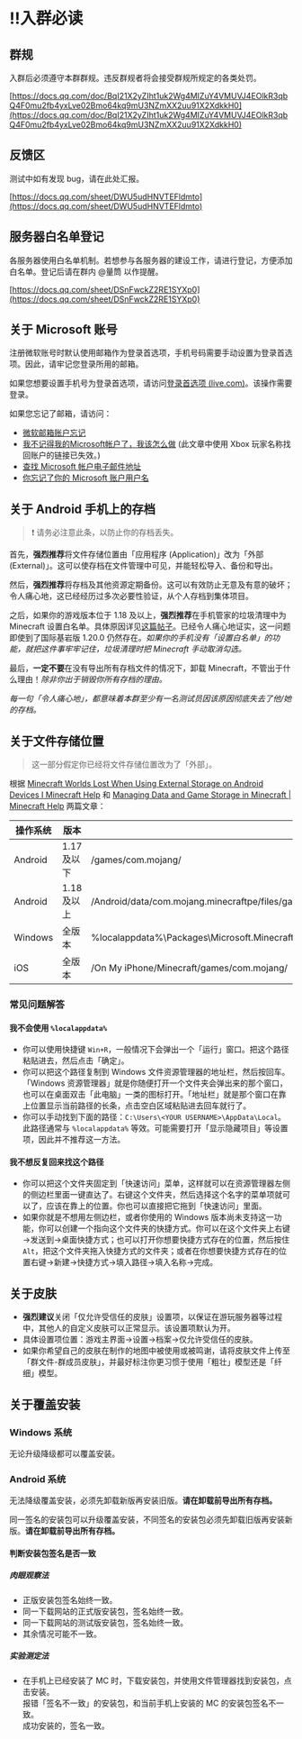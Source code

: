 # ‼️入群必读

## 群规

入群后必须遵守本群群规。违反群规者将会接受群规所规定的各类处罚。

[https://docs.qq.com/doc/BqI21X2yZIht1uk2Wg4MIZuY4VMUVJ4EOlkR3qbQ4F0mu2fb4yxLve02Bmo64kq9mU3NZmXX2uu91X2XdkkH0](https://docs.qq.com/doc/BqI21X2yZIht1uk2Wg4MIZuY4VMUVJ4EOlkR3qbQ4F0mu2fb4yxLve02Bmo64kq9mU3NZmXX2uu91X2XdkkH0)

## 反馈区

测试中如有发现 bug，请在此处汇报。

[https://docs.qq.com/sheet/DWU5udHNVTEFldmto](https://docs.qq.com/sheet/DWU5udHNVTEFldmto)

## 服务器白名单登记

各服务器使用白名单机制。若想参与各服务器的建设工作，请进行登记，方便添加白名单。登记后请在群内 @量筒 以作提醒。

[https://docs.qq.com/sheet/DSnFwckZ2RE1SYXp0](https://docs.qq.com/sheet/DSnFwckZ2RE1SYXp0)

## 关于 Microsoft 账号

注册微软账号时默认使用邮箱作为登录首选项，手机号码需要手动设置为登录首选项。因此，请牢记您登录所用的邮箱。

如果您想要设置手机号为登录首选项，请访问[登录首选项 (live.com)](https://account.live.com/SignInPreferences?amru=names%2FManage)。该操作需要登录。

如果您忘记了邮箱，请访问：

- [微软邮箱账户忘记](https://answers.microsoft.com/zh-hans/outlook_com/forum/all/%E5%BE%AE%E8%BD%AF%E9%82%AE%E7%AE%B1%E8%B4%A6/aa7ba219-e9ac-458d-bcbf-9883b80b1c84)
- [我不记得我的Microsoft帐户了，我该怎么做](http://answers.microsoft.com/zh-hans/outlook_com/forum/oaccount-omyinfo/%E6%88%91%E4%B8%8D%E8%AE%B0%E5%BE%97%E6%88%91/f09cac26-826a-44ac-a441-b77d3660ec17) (此文章中使用 Xbox 玩家名称找回账户的链接已失效。)
- [查找 Microsoft 帐户电子邮件地址](https://support.xbox.com/zh-CN/help/account-profile/manage-account/forgot-microsoft-account-solution)
- [你忘记了你的 Microsoft 账户用户名](https://support.microsoft.com/zh-cn/account-billing/%E4%BD%A0%E5%BF%98%E8%AE%B0%E4%BA%86%E4%BD%A0%E7%9A%84-microsoft-%E8%B4%A6%E6%88%B7%E7%94%A8%E6%88%B7%E5%90%8D-b2049472-3b8f-27d3-61c6-67a668453f4c)

## 关于 Android 手机上的存档

> ❗ 请务必注意此条，以防止你的存档丢失。

首先，**强烈推荐**将文件存储位置由「应用程序 (Application)」改为「外部 (External)」。这可以使存档在文件管理中可见，并能轻松导入、备份和导出。

然后，**强烈推荐**将存档及其他资源定期备份。这可以有效防止无意及有意的破坏；令人痛心地，这已经经历过多次必要性验证，从个人存档到集体项目。

之后，如果你的游戏版本位于 1.18 及以上，**强烈推荐**在手机管家的垃圾清理中为 Minecraft 设置白名单。具体原因详见[这篇帖子](https://klpbbs.com/thread-26933-1-1.html)。已经令人痛心地证实，这一问题即使到了国际基岩版 1.20.0 仍然存在。*如果你的手机没有「设置白名单」的功能，就把这件事牢牢记住，垃圾清理时把 Minecraft 手动取消勾选。*

最后，**一定不要**在没有导出所有存档文件的情况下，卸载 Minecraft，不管出于什么理由！*除非你出于销毁你所有存档的理由。*

*每一句「令人痛心地」，都意味着本群至少有一名测试员因该原因彻底失去了他/她的存档。*

## 关于文件存储位置

> 这一部分假定你已经将文件存储位置改为了「外部」。

根据 [Minecraft Worlds Lost When Using External Storage on Android Devices I Minecraft Help](https://help.minecraft.net/hc/en-us/articles/4411299967629) 和 [Managing Data and Game Storage in Minecraft | Minecraft Help](https://help.minecraft.net/hc/en-us/articles/4411299967629) 两篇文章：

| 操作系统 | 版本 | 路径 |
| --- | --- | --- |
| Android | 1.17 及以下 | /games/com.mojang/ |
| Android | 1.18 及以上 | /Android/data/com.mojang.minecraftpe/files/games/com.mojang/ |
| Windows | 全版本 | %localappdata%\Packages\Microsoft.MinecraftUWP_8wekyb3d8bbwe\LocalState\games\com.mojang\ |
| iOS | 全版本 | /On My iPhone/Minecraft/games/com.mojang/ |

### 常见问题解答

#### 我不会使用 `%localappdata%`

- 你可以使用快捷键 `Win+R`，一般情况下会弹出一个「运行」窗口。把这个路径粘贴进去，然后点击「确定」。
- 你可以把这个路径复制到 Windows 文件资源管理器的地址栏，然后按回车。「Windows 资源管理器」就是你随便打开一个文件夹会弹出来的那个窗口，也可以在桌面双击「此电脑」一类的图标打开。「地址栏」就是那个窗口在靠上位置显示当前路径的长条，点击空白区域粘贴进去回车就行了。
- 你可以手动找到下面的路径：`C:\Users\<YOUR USERNAME>\AppData\Local`。此路径通常与 `%localappdata%` 等效。可能需要打开「显示隐藏项目」等设置项，因此并不推荐这一方法。

#### 我不想反复回来找这个路径

- 你可以把这个文件夹固定到「快速访问」菜单，这样就可以在资源管理器左侧的侧边栏里面一键直达了。右键这个文件夹，然后选择这个名字的菜单项就可以了，应该在靠上的位置。你也可以直接把它拖到「快速访问」里面。
- 如果你就是不想用左侧边栏，或者你使用的 Windows 版本尚未支持这一功能，你可以创建一个指向这个文件夹的快捷方式。你可以在这个文件夹上右键→发送到→桌面快捷方式；也可以打开你想要快捷方式存在的位置，然后按住 `Alt`，把这个文件夹拖入快捷方式的文件夹；或者在你想要快捷方式存在的位置右键→新建→快捷方式→填入路径→填入名称→完成。

## 关于皮肤

- **强烈建议**关闭「仅允许受信任的皮肤」设置项，以保证在游玩服务器等过程中，其他人的自定义皮肤可以正常显示。该设置项默认为开。
- 具体设置项位置：游戏主界面→设置→档案→仅允许受信任的皮肤。
- 如果你希望自己的皮肤在制作的地图中被使用或被鸣谢，请将皮肤文件上传至「群文件-群成员皮肤」，并最好标注你更习惯于使用「粗壮」模型还是「纤细」模型。

## 关于覆盖安装

### Windows 系统

无论升级降级都可以覆盖安装。

### Android 系统

无法降级覆盖安装，必须先卸载新版再安装旧版。**请在卸载前导出所有存档。**

同一签名的安装包可以升级覆盖安装，不同签名的安装包必须先卸载旧版再安装新版。**请在卸载前导出所有存档。**

#### 判断安装包签名是否一致

##### 肉眼观察法

- 正版安装包签名始终一致。
- 同一下载网站的正式版安装包，签名始终一致。
- 同一下载网站的测试版安装包，签名始终一致。
- 其余情况可能不一致。

##### 实验测定法

- 在手机上已经安装了 MC 时，下载安装包，并使用文件管理器找到安装包，点击安装。  
  报错「签名不一致」的安装包，和当前手机上安装的 MC 的安装包签名不一致。  
  成功安装的，签名一致。